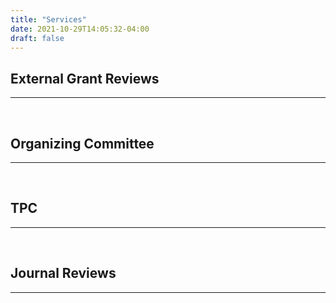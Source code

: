 ```yaml
---
title: "Services"
date: 2021-10-29T14:05:32-04:00
draft: false
---
```



## External Grant Reviews
----------------------------------------


&nbsp;


## Organizing Committee
----------------------------------------


&nbsp;


## TPC
----------------------------------------


&nbsp;


## Journal Reviews
----------------------------------------
